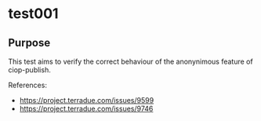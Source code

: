 # test001

## Purpose

This test aims to verify the correct behaviour of the anonynimous feature of ciop-publish.

References:

* https://project.terradue.com/issues/9599
* https://project.terradue.com/issues/9746

